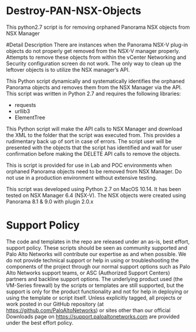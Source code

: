 # Destroy-PAN-NSX-Objects
This python2.7 script is for removing orphaned Panorama NSX objects from NSX Manager

#Detail Description
There are instances when the Panorama NSX-V plug-in objects do not properly get removed from the NSX-V manager properly.  Attempts to remove these objects from within the vCenter Networking and Security configuration screen do not work.  The only way to clean up the leftover objects is to utilize the NSX manager’s API.  

This Python script dynamically and systematically identifies the orphaned Panorama objects and removes them from the NSX Manager via the API.  This script was written in Python 2.7 and requires the following libraries:
* requests
* urllib3
* ElementTree

This Python script will make the API calls to NSX Manager and download the XML to the folder that the script was executed from.  This provides a rudimentary back up of sort in case of errors.  The script user will be presented with the objects that the script has identified and wait for user confirmation before making the DELETE API calls to remove the objects.

This is script is provided for use in Lab and POC environments when orphaned Panorama objects need to be removed from NSX Manager.  Do not use in a production environment without extensive testing.

This script was developed using Python 2.7 on MacOS 10.14.  It has been tested on NSX Manager 6.4 (NSX-V).  The NSX objects were created using Panorama 8.1 & 9.0 with plugin 2.0.x

# Support Policy
The code and templates in the repo are released under an as-is, best effort, support policy. These scripts should be seen as community supported and Palo Alto Networks will contribute our expertise as and when possible. We do not provide technical support or help in using or troubleshooting the components of the project through our normal support options such as Palo Alto Networks support teams, or ASC (Authorized Support Centers) partners and backline support options. The underlying product used (the VM-Series firewall) by the scripts or templates are still supported, but the support is only for the product functionality and not for help in deploying or using the template or script itself. Unless explicitly tagged, all projects or work posted in our GitHub repository (at https://github.com/PaloAltoNetworks) or sites other than our official Downloads page on https://support.paloaltonetworks.com are provided under the best effort policy.
